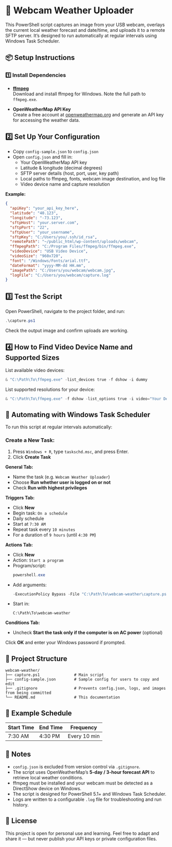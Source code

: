 # 📸 Webcam Weather Uploader

This PowerShell script captures an image from your USB webcam, overlays the current local weather forecast and date/time, and uploads it to a remote SFTP server. It’s designed to run automatically at regular intervals using Windows Task Scheduler.

## 📦 Setup Instructions

### 1️⃣ Install Dependencies

- **[ffmpeg](https://ffmpeg.org/download.html)**  
  Download and install ffmpeg for Windows. Note the full path to `ffmpeg.exe`.

- **OpenWeatherMap API Key**  
  Create a free account at [openweathermap.org](https://openweathermap.org/api) and generate an API key for accessing the weather data.

## 2️⃣ Set Up Your Configuration

- Copy `config-sample.json` to `config.json`
- Open `config.json` and fill in:
  - Your OpenWeatherMap API key
  - Latitude & longitude (decimal degrees)
  - SFTP server details (host, port, user, key path)
  - Local paths to ffmpeg, fonts, webcam image destination, and log file
  - Video device name and capture resolution

**Example:**  
```json
{
  "apiKey": "your_api_key_here",
  "latitude": "40.123",
  "longitude": "-73.123",
  "sftpHost": "your.server.com",
  "sftpPort": "22",
  "sftpUser": "your_username",
  "sftpKey": "C:/Users/you/.ssh/id_rsa",
  "remotePath": "~/public_html/wp-content/uploads/webcam",
  "ffmpegPath": "C:/Program Files/ffmpeg/bin/ffmpeg.exe",
  "videoDevice": "USB Video Device",
  "videoSize": "960x720",
  "font": "/Windows/Fonts/arial.ttf",
  "dateFormat": "yyyy-MM-dd HH.mm",
  "imagePath": "C:/Users/you/webcam/webcam.jpg",
  "logFile": "C:/Users/you/webcam/capture.log"
}
```

## 3️⃣ Test the Script

Open PowerShell, navigate to the project folder, and run:

```powershell
.\capture.ps1
```

Check the output image and confirm uploads are working.

## 4️⃣ How to Find Video Device Name and Supported Sizes

List available video devices:

```powershell
& "C:\Path\To\ffmpeg.exe" -list_devices true -f dshow -i dummy
```

List supported resolutions for your device:

```powershell
& "C:\Path\To\ffmpeg.exe" -f dshow -list_options true -i video="Your Device Name"
```

## 📅 Automating with Windows Task Scheduler

To run this script at regular intervals automatically:

### Create a New Task:
1. Press `Windows + R`, type `taskschd.msc`, and press Enter.
2. Click **Create Task**

**General Tab:**
- Name the task (e.g. `Webcam Weather Uploader`)
- Choose **Run whether user is logged on or not**
- Check **Run with highest privileges**

**Triggers Tab:**
- Click **New**
- Begin task: `On a schedule`
- Daily schedule
- Start at `7:30 AM`
- Repeat task every `10 minutes`
- For a duration of `9 hours` (until `4:30 PM`)

**Actions Tab:**
- Click **New**
- Action: `Start a program`
- Program/script:
  ```powershell
  powershell.exe
  ```
- Add arguments:
  ```powershell
  -ExecutionPolicy Bypass -File "C:\Path\To\webcam-weather\capture.ps1"
  ```
- Start in:
  ```
  C:\Path\To\webcam-weather
  ```

**Conditions Tab:**
- Uncheck **Start the task only if the computer is on AC power** (optional)

Click **OK** and enter your Windows password if prompted.

## 📄 Project Structure

```
webcam-weather/
├── capture.ps1               # Main script
├── config-sample.json        # Sample config for users to copy and edit
├── .gitignore                # Prevents config.json, logs, and images from being committed
└── README.md                 # This documentation
```

## 🔄 Example Schedule

| Start Time | End Time | Frequency |
|------------|----------|------------|
| 7:30 AM    | 4:30 PM  | Every 10 min |

## 📌 Notes

- `config.json` is excluded from version control via `.gitignore`.
- The script uses OpenWeatherMap’s **5-day / 3-hour forecast API** to retrieve local weather conditions.
- ffmpeg must be installed and your webcam must be detected as a DirectShow device on Windows.
- The script is designed for PowerShell 5.1+ and Windows Task Scheduler.
- Logs are written to a configurable `.log` file for troubleshooting and run history.

## 📃 License

This project is open for personal use and learning. Feel free to adapt and share it — but never publish your API keys or private configuration files.
